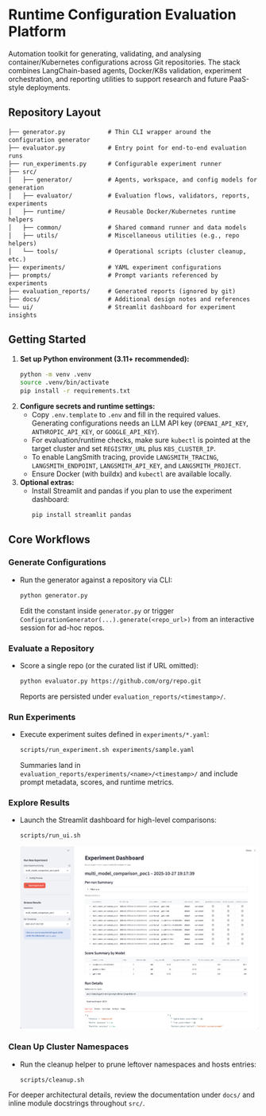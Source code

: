 # Runtime Configuration Evaluation Platform

Automation toolkit for generating, validating, and analysing container/Kubernetes configurations across Git repositories. The stack combines LangChain-based agents, Docker/K8s validation, experiment orchestration, and reporting utilities to support research and future PaaS-style deployments.

## Repository Layout

```
├── generator.py            # Thin CLI wrapper around the configuration generator
├── evaluator.py            # Entry point for end-to-end evaluation runs
├── run_experiments.py      # Configurable experiment runner
├── src/
│   ├── generator/          # Agents, workspace, and config models for generation
│   ├── evaluator/          # Evaluation flows, validators, reports, experiments
│   ├── runtime/            # Reusable Docker/Kubernetes runtime helpers
│   ├── common/             # Shared command runner and data models
│   ├── utils/              # Miscellaneous utilities (e.g., repo helpers)
│   └── tools/              # Operational scripts (cluster cleanup, etc.)
├── experiments/            # YAML experiment configurations
├── prompts/                # Prompt variants referenced by experiments
├── evaluation_reports/     # Generated reports (ignored by git)
├── docs/                   # Additional design notes and references
└── ui/                     # Streamlit dashboard for experiment insights
```

## Getting Started

1. **Set up Python environment (3.11+ recommended):**
   ```bash
   python -m venv .venv
   source .venv/bin/activate
   pip install -r requirements.txt
   ```
2. **Configure secrets and runtime settings:**
   - Copy `.env.template` to `.env` and fill in the required values. Generating configurations needs an LLM API key (`OPENAI_API_KEY`, `ANTHROPIC_API_KEY`, or `GOOGLE_API_KEY`).
   - For evaluation/runtime checks, make sure `kubectl` is pointed at the target cluster and set `REGISTRY_URL` plus `K8S_CLUSTER_IP`.
   - To enable LangSmith tracing, provide `LANGSMITH_TRACING`, `LANGSMITH_ENDPOINT`, `LANGSMITH_API_KEY`, and `LANGSMITH_PROJECT`.
   - Ensure Docker (with buildx) and `kubectl` are available locally.
3. **Optional extras:**
   - Install Streamlit and pandas if you plan to use the experiment dashboard:
     ```bash
     pip install streamlit pandas
     ```

## Core Workflows

### Generate Configurations

- Run the generator against a repository via CLI:
  ```bash
  python generator.py
  ```
  Edit the constant inside `generator.py` or trigger `ConfigurationGenerator(...).generate(<repo_url>)` from an interactive session for ad-hoc repos.

### Evaluate a Repository

- Score a single repo (or the curated list if URL omitted):
  ```bash
  python evaluator.py https://github.com/org/repo.git
  ```
  Reports are persisted under `evaluation_reports/<timestamp>/`.

### Run Experiments

- Execute experiment suites defined in `experiments/*.yaml`:
  ```bash
  scripts/run_experiment.sh experiments/sample.yaml
  ```
  Summaries land in `evaluation_reports/experiments/<name>/<timestamp>/` and include prompt metadata, scores, and runtime metrics.

### Explore Results

- Launch the Streamlit dashboard for high-level comparisons:
  ```bash
  scripts/run_ui.sh
  ```
  ![Experiment dashboard screenshot](docs/ui.png)

### Clean Up Cluster Namespaces

- Run the cleanup helper to prune leftover namespaces and hosts entries:
  ```bash
  scripts/cleanup.sh
  ```

For deeper architectural details, review the documentation under `docs/` and inline module docstrings throughout `src/`.
